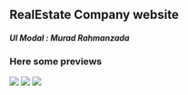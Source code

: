 ## RealEstate Company website

##### UI Modal : Murad Rahmanzada

### Here some previews
<img src="https://media.discordapp.net/attachments/1051517145860821044/1193109463742296124/image.png?ex=65ab84c7&is=65990fc7&hm=4d36903ebb99d8df9cfec9a70149196fa8db8d9fc152ad1a1b1d19c8fa931cd7&=&format=webp&quality=lossless&width=1303&height=675" />
<img src="https://media.discordapp.net/attachments/1051517145860821044/1193109655694614579/image.png?ex=65ab84f4&is=65990ff4&hm=319946e665dfca4e489099862bb3f15ae31304cb05ca05d51b8c07fa4b5b66e7&=&format=webp&quality=lossless&width=1298&height=676" />
<img src="https://media.discordapp.net/attachments/1051517145860821044/1193109784480714802/image.png?ex=65ab8513&is=65991013&hm=3086f087b891c66e2050b178310fe45fa7a4d51cd4684398191fb4e43813853c&=&format=webp&quality=lossless&width=1303&height=676" />